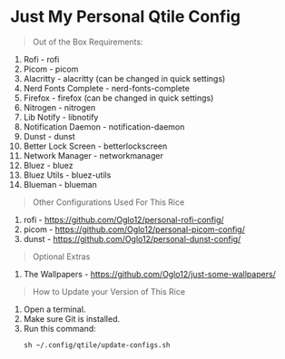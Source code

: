 # Just My Personal Qtile Config
> Out of the Box Requirements:
  1. Rofi - rofi
  2. Picom - picom
  3. Alacritty - alacritty (can be changed in quick settings)
  4. Nerd Fonts Complete - nerd-fonts-complete
  5. Firefox - firefox (can be changed in quick settings)
  6. Nitrogen - nitrogen
  7. Lib Notify - libnotify
  8. Notification Daemon - notification-daemon
  9. Dunst - dunst
  10. Better Lock Screen - betterlockscreen
  11. Network Manager - networkmanager
  12. Bluez - bluez
  13. Bluez Utils - bluez-utils
  14. Blueman - blueman

> Other Configurations Used For This Rice
  1. rofi - https://github.com/Oglo12/personal-rofi-config/
  2. picom - https://github.com/Oglo12/personal-picom-config/
  3. dunst - https://github.com/Oglo12/personal-dunst-config/

> Optional Extras
  1. The Wallpapers - https://github.com/Oglo12/just-some-wallpapers/

> How to Update your Version of This Rice
  1. Open a terminal.
  2. Make sure Git is installed.
  3. Run this command:
     ```
     sh ~/.config/qtile/update-configs.sh
     ```
